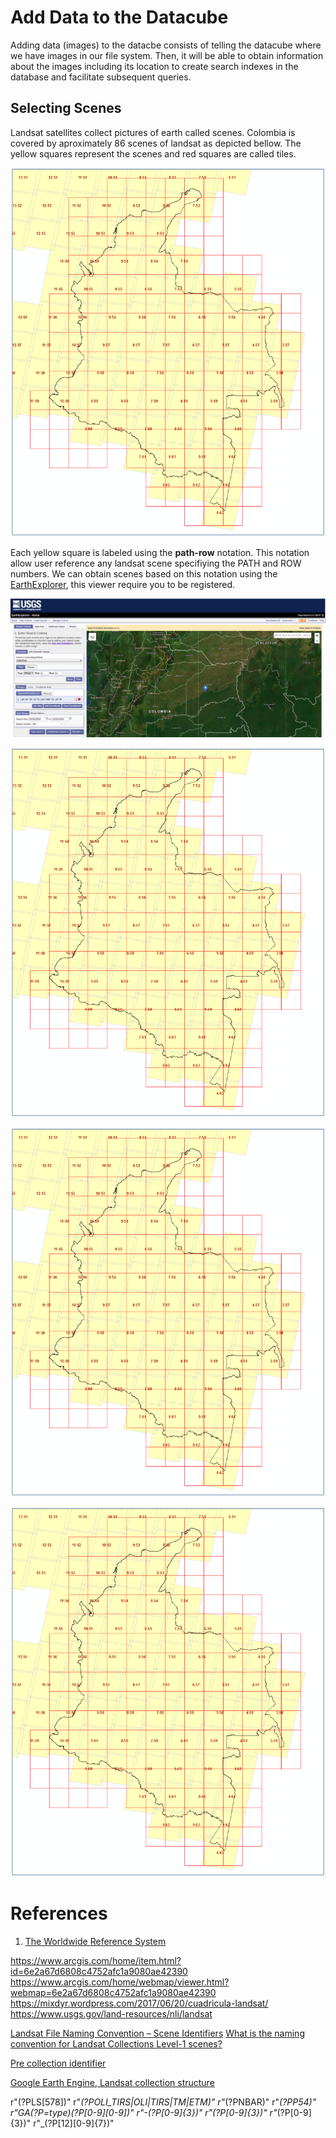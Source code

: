 # Add Data to the Datacube

Adding data (images) to the datacbe consists of telling the datacube where we have images in our file system. Then, it will be able to obtain information about the images including its location to create search indexes in the database and facilitate subsequent queries.

## Selecting Scenes

Landsat satellites collect pictures of earth called scenes. Colombia is covered by aproximately 86 scenes of landsat as depicted bellow. The yellow squares represent the scenes and red squares are called tiles.

![alt text](https://raw.githubusercontent.com/DonAurelio/manuals/master/open-datacube/img/colombia_scenes.png)

Each yellow square is labeled using the **path-row** notation. This notation allow user reference any landsat scene specifiying the PATH and ROW numbers. We can obtain scenes based on this notation using the [EarthExplorer](https://earthexplorer.usgs.gov/), this viewer require you to be registered.


![alt text](https://raw.githubusercontent.com/DonAurelio/manuals/master/open-datacube/img/ee_1.png)

![alt text](https://github.com/DonAurelio/manuals/blob/master/open-datacube/imgs/colombia_scenes.png)

![alt text](https://github.com/DonAurelio/manuals/blob/master/open-datacube/imgs/colombia_scenes.png)

![alt text](https://github.com/DonAurelio/manuals/blob/master/open-datacube/imgs/colombia_scenes.png)



# References

1. [The Worldwide Reference System](https://landsat.gsfc.nasa.gov/the-worldwide-reference-system/)


https://www.arcgis.com/home/item.html?id=6e2a67d6808c4752afc1a9080ae42390
https://www.arcgis.com/home/webmap/viewer.html?webmap=6e2a67d6808c4752afc1a9080ae42390
https://mixdyr.wordpress.com/2017/06/20/cuadricula-landsat/
https://www.usgs.gov/land-resources/nli/landsat

[Landsat File Naming Convention – Scene Identifiers](https://gisgeography.com/landsat-file-naming-convention/)
[What is the naming convention for Landsat Collections Level-1 scenes?]()

[Pre collection identifier](https://landsat.usgs.gov/sites/default/files/images/Scene_ProductID_compare-.jpg)

[Google Earth Engine, Landsat collection structure](https://developers.google.com/earth-engine/landsat)

r"(?P<vehicle>LS[578])"
r"_(?P<instrument>OLI_TIRS|OLI|TIRS|TM|ETM)"
r"_(?P<type>NBAR)"
r"_(?P<level>P54)"
r"_GA(?P=type)(?P<product>[0-9][0-9])"
r"-(?P<groundstation>[0-9]{3})"
r"_(?P<path>[0-9]{3})"
r"_(?P<row>[0-9]{3})"
r"_(?P<date>[12][0-9]{7})"